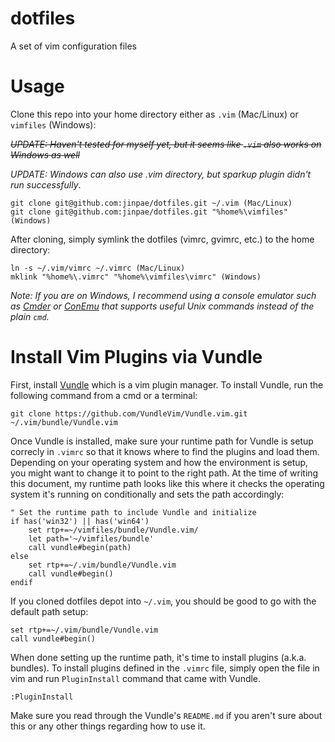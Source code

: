 # dotfiles
A set of vim configuration files

# Usage
Clone this repo into your home directory either as `.vim` (Mac/Linux) or `vimfiles` (Windows):

~~_UPDATE: Haven't tested for myself yet, but it seems like `.vim` also works on Windows as well_~~

_UPDATE: Windows can also use .vim directory, but sparkup plugin didn't run successfully_.

    git clone git@github.com:jinpae/dotfiles.git ~/.vim (Mac/Linux)
    git clone git@github.com:jinpae/dotfiles.git "%home%\vimfiles" (Windows)

After cloning, simply symlink the dotfiles (vimrc, gvimrc, etc.) to the home directory:

    ln -s ~/.vim/vimrc ~/.vimrc (Mac/Linux)
    mklink "%home%\.vimrc" "%home%\vimfiles\vimrc" (Windows)

_Note: If you are on Windows, I recommend using a console emulator such as [Cmder](http://gooseberrycreative.com/cmder/) or [ConEmu](http://conemu.github.io/) that supports useful Unix commands instead of the plain `cmd`._

# Install Vim Plugins via Vundle
First, install [Vundle](https://github.com/VundleVim/Vundle.vim) which is a vim plugin manager. To install Vundle, run the following command from a cmd or a terminal:

    git clone https://github.com/VundleVim/Vundle.vim.git ~/.vim/bundle/Vundle.vim

Once Vundle is installed, make sure your runtime path for Vundle is setup correcly in `.vimrc` so that it knows where to find the plugins and load them. Depending on your operating system and how the environment is setup, you might want to change it to point to the right path. At the time of writing this document, my runtime path looks like this where it checks the operating system it's running on conditionally and sets the path accordingly:

    " Set the runtime path to include Vundle and initialize
    if has('win32') || has('win64')
    	set rtp+=~/vimfiles/bundle/Vundle.vim/
    	let path='~/vimfiles/bundle'
    	call vundle#begin(path)
    else
    	set rtp+=~/.vim/bundle/Vundle.vim
    	call vundle#begin()
    endif

If you cloned dotfiles depot into `~/.vim`, you should be good to go with the default path setup:

    set rtp+=~/.vim/bundle/Vundle.vim
    call vundle#begin()

When done setting up the runtime path, it's time to install plugins (a.k.a. bundles). To install plugins defined in the `.vimrc` file, simply open the file in vim and run `PluginInstall` command that came with Vundle.

    :PluginInstall

Make sure you read through the Vundle's `README.md` if you aren't sure about this or any other things regarding how to use it.

